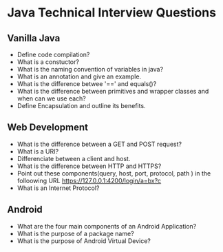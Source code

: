 # Java Technical Interview Questions
## Vanilla Java
* Define code compilation?
* What is a constuctor?
* What is the naming convention of variables in java?
* What is an annotation and give an example.
* What is the difference betwee '==' and equals()?
* What is the difference between primitives and wrapper classes and when can we use each?
* Define Encapsulation and outline its benefits.
## Web Development
* What is the difference between a GET and POST request?
* What is a URI?
* Differenciate between a client and host.
* What is the difference between HTTP and HTTPS?
* Point out these components(query, host, port, protocol, path ) in the folloowing URL https://127.0.0.1:4200/login/a=bx?c
* What is an Internet Protocol?
## Android
* What are the four main components of an Android Application?
* What is the purpose of a package name?
* What is the purpose of Android Virtual Device?
